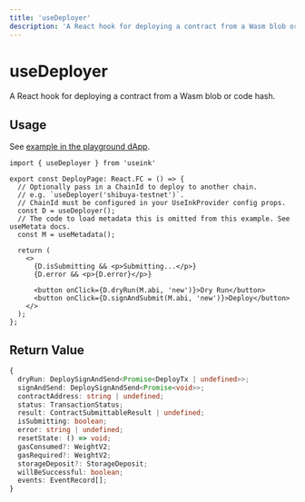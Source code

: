 ```yaml
---
title: 'useDeployer'
description: 'A React hook for deploying a contract from a Wasm blob or code hash.'
---
```


# useDeployer

A React hook for deploying a contract from a Wasm blob or code hash.

## Usage

See [example in the playground dApp](https://github.com/paritytech/useink/blob/main/playground/src/components/pg-deploy/DeployPage.tsx).

```tsx
import { useDeployer } from 'useink'

export const DeployPage: React.FC = () => {
  // Optionally pass in a ChainId to deploy to another chain. 
  // e.g. `useDeployer('shibuya-testnet')`.
  // ChainId must be configured in your UseInkProvider config props.
  const D = useDeployer();
  // The code to load metadata this is omitted from this example. See useMetata docs.
  const M = useMetadata(); 

  return (
    <>
      {D.isSubmitting && <p>Submitting...</p>}
      {D.error && <p>{D.error}</p>}

      <button onClick={D.dryRun(M.abi, 'new')}>Dry Run</button>
      <button onClick={D.signAndSubmit(M.abi, 'new')}>Deploy</button>
    </>
  );
};
```

## Return Value

```ts
{
  dryRun: DeploySignAndSend<Promise<DeployTx | undefined>>;
  signAndSend: DeploySignAndSend<Promise<void>>;
  contractAddress: string | undefined;
  status: TransactionStatus;
  result: ContractSubmittableResult | undefined;
  isSubmitting: boolean;
  error: string | undefined;
  resetState: () => void;
  gasConsumed?: WeightV2;
  gasRequired?: WeightV2;
  storageDeposit?: StorageDeposit;
  willBeSuccessful: boolean;
  events: EventRecord[];
}
```